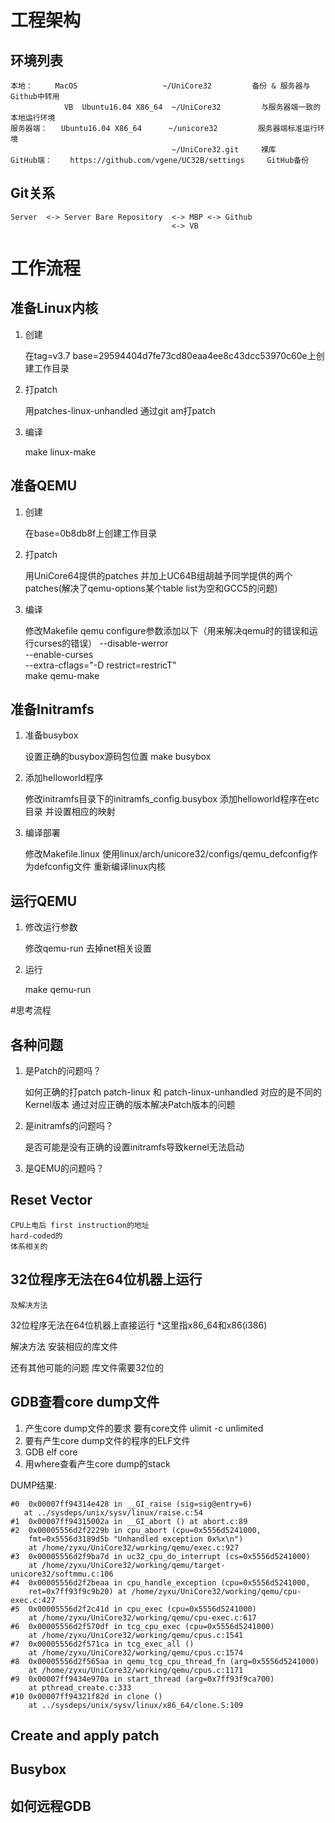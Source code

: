 # 工程架构

## 环境列表
	本地：		MacOS 					~/UniCore32			备份 & 服务器与Github中转用
				VB	Ubuntu16.04 X86_64	~/UniCore32			与服务器端一致的本地运行环境
	服务器端：	Ubuntu16.04 X86_64		~/unicore32			服务器端标准运行环境
										~/UniCore32.git		裸库
	GitHub端：	https://github.com/vgene/UC32B/settings		GitHub备份

## Git关系
	Server	<-> Server Bare Repository	<->	MBP	<->	Github
										<->	VB

# 工作流程

## 准备Linux内核

1. 创建

	在tag=v3.7 base=29594404d7fe73cd80eaa4ee8c43dcc53970c60e上创建工作目录

2. 打patch

	用patches-linux-unhandled 通过git am打patch

3. 编译

	make linux-make

## 准备QEMU

1. 创建

	在base=0b8db8f上创建工作目录

2. 打patch

	用UniCore64提供的patches
	并加上UC64B组胡越予同学提供的两个patches(解决了qemu-options某个table list为空和GCC5的问题)

3. 编译

	修改Makefile
		qemu configure参数添加以下（用来解决qemu时的错误和运行curses的错误）
		--disable-werror                                \
	    --enable-curses                                 \
	    --extra-cflags="-D restrict=restricT"           \
	make qemu-make

## 准备Initramfs

1. 准备busybox

	设置正确的busybox源码包位置
	make busybox

2. 添加helloworld程序

	修改initramfs目录下的initramfs_config.busybox
	添加helloworld程序在etc目录
	并设置相应的映射

3. 编译部署

	修改Makefile.linux
	使用linux/arch/unicore32/configs/qemu_defconfig作为defconfig文件
	重新编译linux内核


## 运行QEMU

1. 修改运行参数

	修改qemu-run 去掉net相关设置

2. 运行

	make qemu-run


#思考流程

## 各种问题

1. 是Patch的问题吗？

	如何正确的打patch
	patch-linux 和 patch-linux-unhandled 对应的是不同的Kernel版本
	通过对应正确的版本解决Patch版本的问题

2. 是initramfs的问题吗？

	是否可能是没有正确的设置initramfs导致kernel无法启动

3. 是QEMU的问题吗？



## Reset Vector
	CPU上电后 first instruction的地址
	hard-coded的
	体系相关的


## 32位程序无法在64位机器上运行
	及解决方法

32位程序无法在64位机器上直接运行
	*这里指x86_64和x86(i386)

解决方法
	安装相应的库文件

还有其他可能的问题
	库文件需要32位的


## GDB查看core dump文件

1. 产生core dump文件的要求
	要有core文件
	ulimit -c unlimited
2. 要有产生core dump文件的程序的ELF文件
3. GDB elf core
4. 用where查看产生core dump的stack

DUMP结果:
```
#0  0x00007ff94314e428 in __GI_raise (sig=sig@entry=6)
   at ../sysdeps/unix/sysv/linux/raise.c:54
#1  0x00007ff94315002a in __GI_abort () at abort.c:89
#2  0x00005556d2f2229b in cpu_abort (cpu=0x5556d5241000, 
    fmt=0x5556d3189d5b "Unhandled exception 0x%x\n")
    at /home/zyxu/UniCore32/working/qemu/exec.c:927
#3  0x00005556d2f9ba7d in uc32_cpu_do_interrupt (cs=0x5556d5241000)
    at /home/zyxu/UniCore32/working/qemu/target-unicore32/softmmu.c:106
#4  0x00005556d2f2beaa in cpu_handle_exception (cpu=0x5556d5241000, 
    ret=0x7ff93f9c9b20) at /home/zyxu/UniCore32/working/qemu/cpu-exec.c:427
#5  0x00005556d2f2c41d in cpu_exec (cpu=0x5556d5241000)
    at /home/zyxu/UniCore32/working/qemu/cpu-exec.c:617
#6  0x00005556d2f570df in tcg_cpu_exec (cpu=0x5556d5241000)
    at /home/zyxu/UniCore32/working/qemu/cpus.c:1541
#7  0x00005556d2f571ca in tcg_exec_all ()
    at /home/zyxu/UniCore32/working/qemu/cpus.c:1574
#8  0x00005556d2f565aa in qemu_tcg_cpu_thread_fn (arg=0x5556d5241000)
    at /home/zyxu/UniCore32/working/qemu/cpus.c:1171
#9  0x00007ff9434e970a in start_thread (arg=0x7ff93f9ca700)
    at pthread_create.c:333
#10 0x00007ff94321f82d in clone ()
    at ../sysdeps/unix/sysv/linux/x86_64/clone.S:109
```

## Create and apply patch

## Busybox

## 如何远程GDB
